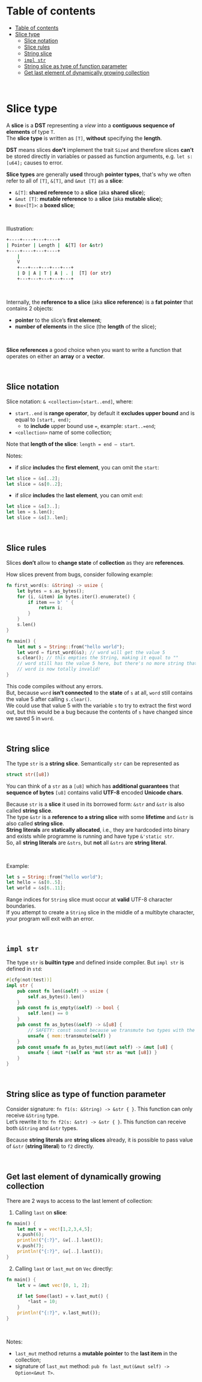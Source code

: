 # Table of contents
- [Table of contents](#table-of-contents)
- [Slice type](#slice-type)
  - [Slice notation](#slice-notation)
  - [Slice rules](#slice-rules)
  - [String slice](#string-slice)
  - [`impl str`](#impl-str)
  - [String slice as type of function parameter](#string-slice-as-type-of-function-parameter)
  - [Get last element of dynamically growing collection](#get-last-element-of-dynamically-growing-collection)

<br>

# Slice type
A **slice** is a **DST** representing a *view* into a **contiguous sequence of elements** of type `T`.<br>
The **slice type** is written as `[T]`, **without** specifying the **length**.<br>

**DST** means slices **don't** implement the trait `Sized` and therefore slices **can’t** be stored directly in variables or passed as function arguments, e.g. `let s: [u64];` causes to error.<br>

**Slice types** are generally **used** through **pointer types**, that's why we often refer to all of `[T]`, `&[T]`, and `&mut [T]` as a **slice**:
- `&[T]`: **shared reference** to a **slice** (aka **shared slice**);
- `&mut [T]`: **mutable reference** to a **slice** (aka **mutable slice**);
- `Box<[T]>`: a **boxed slice**;

<br>

Illustration:
```bash
+----+----+---+----+
| Pointer | Length |  &[T] (or &str)
+----+----+---+----+
    |
    V
    +---+---+---+---+---+
    | D | A | T | A | . |  [T] (or str)
    +---+---+---+---+---+
```

<br>

Internally, the **reference to a slice** (aka **slice reference**) is a **fat pointer** that contains 2 objects:
- **pointer** to the slice’s **first element**;
- **number of elements** in the slice (the **length** of the slice);

<br>

**Slice references** a good choice when you want to write a function that operates on either an **array** or a **vector**.<br>

<br>

## Slice notation
Slice notation: `& <collection>[start..end]`, where:
- `start..end` is **range operator**, by default it **excludes upper bound** and is equal to `[start, end)`;
  - to **include** upper bound use `=`, example: `start..=end`;
- `<collection>` name of some collection;

Note that **length of the slice**: `length = end – start`.<br>

Notes:
- if *slice* **includes** the **first element**, you can omit the `start`:
```Rust
let slice = &s[..2];
let slice = &s[0..2];
```
- if *slice* **includes** the **last element**, you can omit `end`:
```Rust
let slice = &s[3..];
let len = s.len();
let slice = &s[3..len];
```

<br>

## Slice rules
Slices **don’t** allow to **change state** of **collection** as they are **references**.<br>

How slices prevent from bugs, consider following example:
```Rust
fn first_word(s: &String) -> usize {
    let bytes = s.as_bytes();
    for (i, &item) in bytes.iter().enumerate() {
        if item == b' ' {
            return i;
        }
    }
    s.len()
}

fn main() {
    let mut s = String::from("hello world");
    let word = first_word(&s); // word will get the value 5
    s.clear(); // this empties the String, making it equal to ""
    // word still has the value 5 here, but there's no more string that
    // word is now totally invalid!
}
```

This code compiles without any errors.<br>
But, because `word` **isn’t connected** to the **state** of `s` at all, `word` still contains the value 5 after calling `s.clear()`.<br>
We could use that value 5 with the variable `s` to try to extract the first word out, but this would be a bug because the contents of `s` have changed since we saved 5 in `word`.<br>

<br>

## String slice
The type `str` is a **string slice**. Semantically `str` can be represented as 
```rust
struct str([u8])
```

You can think of a `str` as a `[u8]` which has **additional guarantees** that **sequence of bytes** `[u8]` contains valid **UTF-8** encoded **Unicode chars**.<br>

Because `str` is a **slice** it used in its borrowed form: `&str` and `&str` is also called **string slice**.<br>
The type `&str` is a **reference to a string slice** with some **lifetime** and `&str` is also called **string slice**.<br>
**String literals** are **statically allocated**, i.e., they are hardcoded into binary and exists while programme is running and have type `&'static str`.<br>
So, all **string literals** are `&strs`, but **not** all `&strs` are **string literal**.<br>

<br>

Example:
```Rust
let s = String::from("hello world");
let hello = &s[0..5];
let world = &s[6..11];
```

Range indices for `String` slice must occur at **valid** UTF-8 character boundaries.<br>
If you attempt to create a `String` slice in the middle of a multibyte character, your program will exit with an error.<br>

<br>

## `impl str`
The type `str` is **builtin type** and defined inside compiler. But `impl str` is defined in `std`:
```rust
#[cfg(not(test))]
impl str {
    pub const fn len(&self) -> usize {
        self.as_bytes().len()
    }
    pub const fn is_empty(&self) -> bool {
        self.len() == 0
    }
    pub const fn as_bytes(&self) -> &[u8] {
        // SAFETY: const sound because we transmute two types with the same layout
        unsafe { mem::transmute(self) }
    }
    pub const unsafe fn as_bytes_mut(&mut self) -> &mut [u8] {
        unsafe { &mut *(self as *mut str as *mut [u8]) }
    }
}
```

<br>

## String slice as type of function parameter
Consider signature: `fn f1(s: &String) -> &str { }`. This function can only receive `&String` type.<br>
Let’s rewrite it to: `fn f2(s: &str) -> &str { }`. This function can receive both `&String` and `&str` types.<br>

Because **string literals** are **string slices** already, it is possible to pass value of `&str` (**string literal**) to `f2` directly.

<br>

## Get last element of dynamically growing collection
There are 2 ways to access to the last lement of collection:
1. Calling `last` on **slice**:
```Rust
fn main() {
    let mut v = vec![1,2,3,4,5];
    v.push(6);
    println!("{:?}", &v[..].last());
    v.push(7);
    println!("{:?}", &v[..].last());
}
```
2. Calling `last` or `last_mut` on `Vec` directly:
```Rust
fn main() {
    let v = &mut vec![0, 1, 2];

    if let Some(last) = v.last_mut() {
        *last = 10;
    }
    println!("{:?}", v.last_mut());
}
```

<br>

Notes:
 - `last_mut` method returns a **mutable pointer** to the **last item** in the collection;
 - signature of `last_mut` method: `pub fn last_mut(&mut self) -> Option<&mut T>`.
